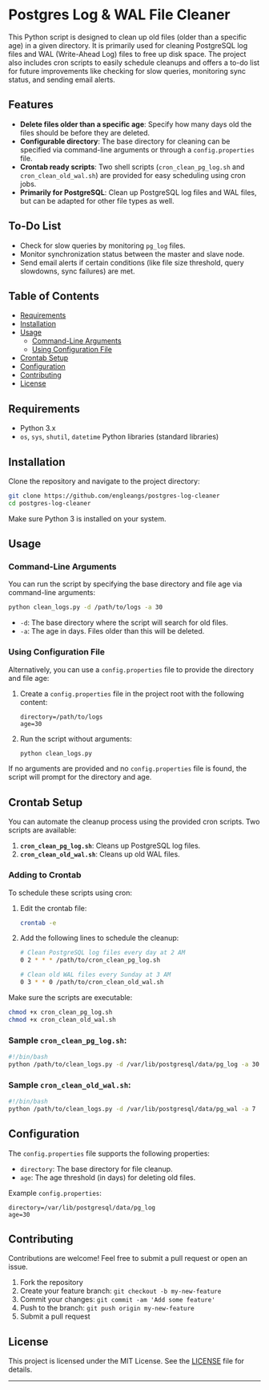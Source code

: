 # Postgres Log & WAL File Cleaner

This Python script is designed to clean up old files (older than a specific age) in a given directory. It is primarily used for cleaning PostgreSQL log files and WAL (Write-Ahead Log) files to free up disk space. The project also includes cron scripts to easily schedule cleanups and offers a to-do list for future improvements like checking for slow queries, monitoring sync status, and sending email alerts.

## Features
- **Delete files older than a specific age**: Specify how many days old the files should be before they are deleted.
- **Configurable directory**: The base directory for cleaning can be specified via command-line arguments or through a `config.properties` file.
- **Crontab ready scripts**: Two shell scripts (`cron_clean_pg_log.sh` and `cron_clean_old_wal.sh`) are provided for easy scheduling using cron jobs.
- **Primarily for PostgreSQL**: Clean up PostgreSQL log files and WAL files, but can be adapted for other file types as well.

## To-Do List
- Check for slow queries by monitoring `pg_log` files.
- Monitor synchronization status between the master and slave node.
- Send email alerts if certain conditions (like file size threshold, query slowdowns, sync failures) are met.

## Table of Contents
- [Requirements](#requirements)
- [Installation](#installation)
- [Usage](#usage)
    - [Command-Line Arguments](#command-line-arguments)
    - [Using Configuration File](#using-configuration-file)
- [Crontab Setup](#crontab-setup)
- [Configuration](#configuration)
- [Contributing](#contributing)
- [License](#license)

## Requirements
- Python 3.x
- `os`, `sys`, `shutil`, `datetime` Python libraries (standard libraries)

## Installation
Clone the repository and navigate to the project directory:

```bash
git clone https://github.com/engleangs/postgres-log-cleaner
cd postgres-log-cleaner
```

Make sure Python 3 is installed on your system.

## Usage

### Command-Line Arguments

You can run the script by specifying the base directory and file age via command-line arguments:

```bash
python clean_logs.py -d /path/to/logs -a 30
```

- `-d`: The base directory where the script will search for old files.
- `-a`: The age in days. Files older than this will be deleted.

### Using Configuration File

Alternatively, you can use a `config.properties` file to provide the directory and file age:

1. Create a `config.properties` file in the project root with the following content:

   ```
   directory=/path/to/logs
   age=30
   ```

2. Run the script without arguments:

   ```bash
   python clean_logs.py
   ```

If no arguments are provided and no `config.properties` file is found, the script will prompt for the directory and age.

## Crontab Setup

You can automate the cleanup process using the provided cron scripts. Two scripts are available:

1. **`cron_clean_pg_log.sh`**: Cleans up PostgreSQL log files.
2. **`cron_clean_old_wal.sh`**: Cleans up old WAL files.

### Adding to Crontab

To schedule these scripts using cron:

1. Edit the crontab file:
   ```bash
   crontab -e
   ```

2. Add the following lines to schedule the cleanup:

   ```bash
   # Clean PostgreSQL log files every day at 2 AM
   0 2 * * * /path/to/cron_clean_pg_log.sh

   # Clean old WAL files every Sunday at 3 AM
   0 3 * * 0 /path/to/cron_clean_old_wal.sh
   ```

Make sure the scripts are executable:
```bash
chmod +x cron_clean_pg_log.sh
chmod +x cron_clean_old_wal.sh
```

### Sample `cron_clean_pg_log.sh`:

```bash
#!/bin/bash
python /path/to/clean_logs.py -d /var/lib/postgresql/data/pg_log -a 30
```

### Sample `cron_clean_old_wal.sh`:

```bash
#!/bin/bash
python /path/to/clean_logs.py -d /var/lib/postgresql/data/pg_wal -a 7
```

## Configuration

The `config.properties` file supports the following properties:

- `directory`: The base directory for file cleanup.
- `age`: The age threshold (in days) for deleting old files.

Example `config.properties`:

```properties
directory=/var/lib/postgresql/data/pg_log
age=30
```

## Contributing

Contributions are welcome! Feel free to submit a pull request or open an issue.

1. Fork the repository
2. Create your feature branch: `git checkout -b my-new-feature`
3. Commit your changes: `git commit -am 'Add some feature'`
4. Push to the branch: `git push origin my-new-feature`
5. Submit a pull request

## License

This project is licensed under the MIT License. See the [LICENSE](LICENSE) file for details.

---